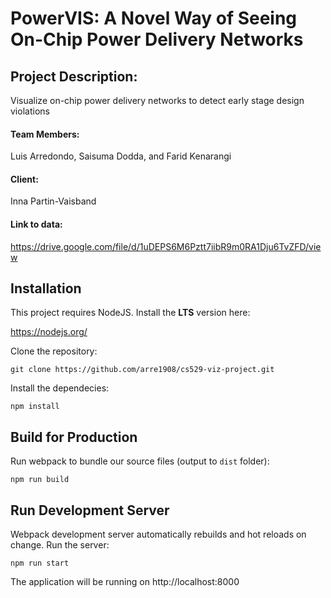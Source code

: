 # PowerVIS: A Novel Way of Seeing On-Chip Power Delivery Networks

## Project Description: 
Visualize on-chip power delivery networks to detect early stage design violations

#### Team Members:
Luis Arredondo, Saisuma Dodda, and Farid Kenarangi 

#### Client:
Inna Partin-Vaisband

#### Link to data:
https://drive.google.com/file/d/1uDEPS6M6Pztt7iibR9m0RA1Dju6TvZFD/view

## Installation

This project requires NodeJS. Install the **LTS** version here: 

https://nodejs.org/ 

Clone the repository:

```
git clone https://github.com/arre1908/cs529-viz-project.git
```

Install the dependecies:

```
npm install
```

## Build for Production

Run webpack to bundle our source files (output to ```dist``` folder):

```
npm run build
```

## Run Development Server

Webpack development server automatically rebuilds and hot reloads on change. Run the server:

```
npm run start
```

The application will be running on http://localhost:8000 